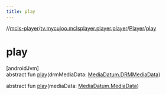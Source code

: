 ```yaml
---
title: play
---
```

//[mcls-player](../../../index.html)/[tv.mycujoo.mclsplayer.player.player](../index.html)/[Player](index.html)/[play](play.html)



# play



[androidJvm]\
abstract fun [play](play.html)(drmMediaData: [MediaDatum.DRMMediaData](../../tv.mycujoo.mclsplayer.player.model/-media-datum/-d-r-m-media-data/index.html))

abstract fun [play](play.html)(mediaData: [MediaDatum.MediaData](../../tv.mycujoo.mclsplayer.player.model/-media-datum/-media-data/index.html))




